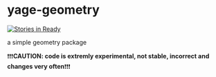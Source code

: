 yage-geometry
=============
[![Stories in Ready](https://badge.waffle.io/maxdaten/yage.png?label=ready&title=Ready)](http://waffle.io/maxdaten/yage)

a simple geometry package

:exclamation::exclamation::exclamation:**CAUTION: code is extremly experimental, not stable, incorrect and changes very often**:exclamation::exclamation::exclamation:
